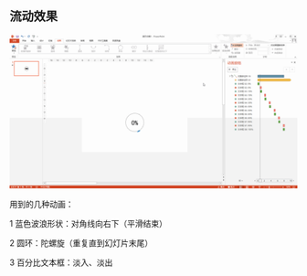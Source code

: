 ## 流动效果

![流动效果](https://raw.githubusercontent.com/huxiaoning/img/master/20201213233333.gif)

用到的几种动画：

1 蓝色波浪形状：对角线向右下（平滑结束）

2 圆环：陀螺旋（重复直到幻灯片末尾）

3 百分比文本框：淡入、淡出